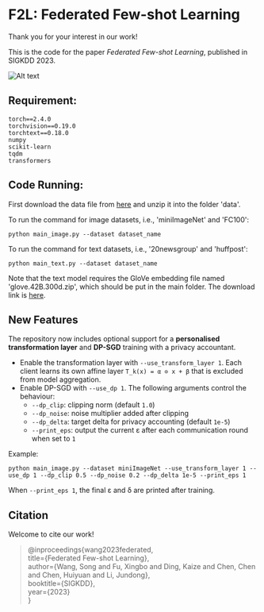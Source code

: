 # F2L: Federated Few-shot Learning
Thank you for your interest in our work! </br>

This is the code for the paper *Federated Few-shot Learning*, published in SIGKDD 2023.  
  
![Alt text](./model_fed.png)

## Requirement:
```
torch==2.4.0
torchvision==0.19.0
torchtext==0.18.0
numpy
scikit-learn
tqdm
transformers
```


## Code Running:

First download the data file from [here](https://drive.google.com/file/d/1us-iQiY9YSDE9SOX9YohGmnbAyOghqMr/view?usp=sharing) and unzip it into the folder 'data'.  

To run the command for image datasets, i.e., 'miniImageNet' and 'FC100':
```
python main_image.py --dataset dataset_name
```

To run the command for text datasets, i.e., '20newsgroup' and 'huffpost':  
```
python main_text.py --dataset dataset_name
```
Note that the text model requires the GloVe embedding file named 'glove.42B.300d.zip', which should be put in the main folder. The download link is [here](https://huggingface.co/stanfordnlp/glove/resolve/main/glove.42B.300d.zip).


## New Features

The repository now includes optional support for a **personalised transformation layer** and **DP-SGD** training with a privacy accountant.

* Enable the transformation layer with `--use_transform_layer 1`. Each client learns its own affine layer `T_k(x) = α ⊙ x + β` that is excluded from model aggregation.
* Enable DP-SGD with `--use_dp 1`. The following arguments control the behaviour:
  * `--dp_clip`: clipping norm (default `1.0`)
  * `--dp_noise`: noise multiplier added after clipping
  * `--dp_delta`: target delta for privacy accounting (default `1e-5`)
  * `--print_eps`: output the current ε after each communication round when set to `1`

Example:

```
python main_image.py --dataset miniImageNet --use_transform_layer 1 --use_dp 1 --dp_clip 0.5 --dp_noise 0.2 --dp_delta 1e-5 --print_eps 1
```
When `--print_eps 1`, the final ε and δ are printed after training.


## Citation
Welcome to cite our work! </br>

> @inproceedings{wang2023federated,  
  title={Federated Few-shot Learning},  
  author={Wang, Song and Fu, Xingbo and Ding, Kaize and Chen, Chen and Chen, Huiyuan and Li, Jundong},  
  booktitle={SIGKDD},  
  year={2023}  
}
